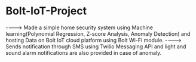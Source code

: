 # Bolt-IoT-Project
----> Made a simple home security system using Machine learning(Polynomial Regression, Z-score Analysis, Anomaly
Detection) and hosting Data on Bolt IoT cloud platform using Bolt Wi-Fi module.
---->  Sends notification through SMS using Twilio Messaging API and light and sound alarm notifications are also provided in
case of anomaly.
